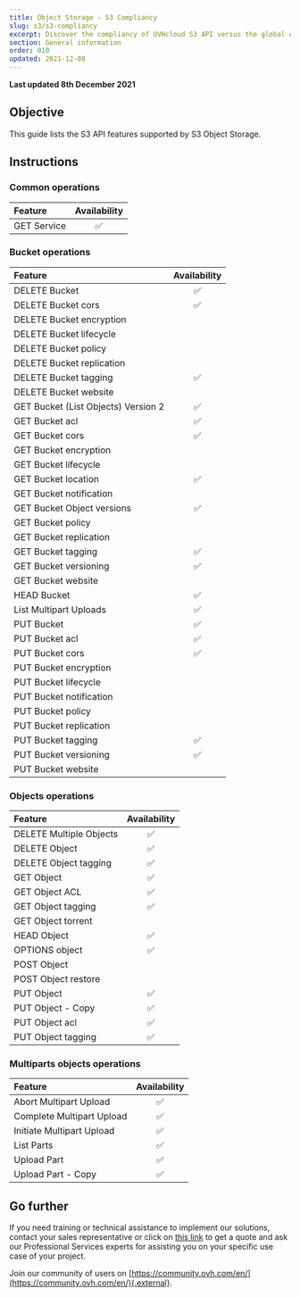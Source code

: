 ```yaml
---
title: Object Storage - S3 Compliancy
slug: s3/s3-compliancy
excerpt: Discover the compliancy of OVHcloud S3 API versus the global AWS S3 API
section: General information
order: 010
updated: 2021-12-08
---
```


**Last updated 8th December 2021**

## Objective

This guide lists the S3 API features supported by S3 Object Storage.

## Instructions

### Common operations

| Feature | Availability |
|:--|:-:|
| GET Service |	✅ |

### Bucket operations

| Feature | Availability |
|:--|:-:|
| DELETE Bucket | ✅ |
| DELETE Bucket cors | ✅ |
| DELETE Bucket encryption | |	 
| DELETE Bucket lifecycle | |
| DELETE Bucket policy | |
| DELETE Bucket replication | |
| DELETE Bucket tagging | ✅ |
| DELETE Bucket website | |
| GET Bucket (List Objects) Version 2 | ✅ |
| GET Bucket acl | ✅ |
| GET Bucket cors | ✅ |
| GET Bucket encryption | |
| GET Bucket lifecycle | |
| GET Bucket location | ✅ |
| GET Bucket notification | |	 
| GET Bucket Object versions | ✅ |
| GET Bucket policy | |
| GET Bucket replication | |
| GET Bucket tagging | ✅ |
| GET Bucket versioning | ✅ |
| GET Bucket website | |
| HEAD Bucket | ✅ |
| List Multipart Uploads | ✅ |
| PUT Bucket | ✅ |
| PUT Bucket acl | ✅ |
| PUT Bucket cors | ✅ |
| PUT Bucket encryption | |	 
| PUT Bucket lifecycle | |
| PUT Bucket notification | |	 
| PUT Bucket policy | |
| PUT Bucket replication | |
| PUT Bucket tagging | ✅ |
| PUT Bucket versioning | ✅ |
| PUT Bucket website 	| |

### Objects operations

| Feature | Availability |
|:--|:-:|
| DELETE Multiple Objects | ✅ |
| DELETE Object | ✅ |
| DELETE Object tagging | ✅ |
| GET Object | ✅ |
| GET Object ACL | ✅ |
| GET Object tagging | ✅ |
| GET Object torrent | |
| HEAD Object | ✅ |
| OPTIONS object | ✅ |
| POST Object | |
| POST Object restore | |
| PUT Object | ✅ |
| PUT Object - Copy | ✅ |
| PUT Object acl | ✅ |
| PUT Object tagging | ✅ |

### Multiparts objects operations

| Feature | Availability |
|:--|:-:|
| Abort Multipart Upload | ✅ |
| Complete Multipart Upload | ✅ |
| Initiate Multipart Upload | ✅ |
| List Parts | ✅ |
| Upload Part | ✅ |
| Upload Part - Copy | ✅ |

## Go further

If you need training or technical assistance to implement our solutions, contact your sales representative or click on [this link](https://www.ovhcloud.com/en-ie/professional-services/) to get a quote and ask our Professional Services experts for assisting you on your specific use case of your project.

Join our community of users on [https://community.ovh.com/en/](https://community.ovh.com/en/){.external}.
